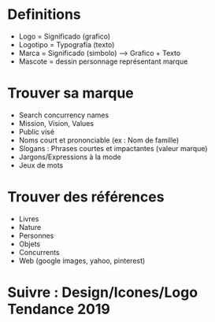 # Definitions
- Logo = Significado (grafico)
- Logotipo = Typografia (texto)
- Marca = Significado (simbolo) --> Grafico + Texto
- Mascote = dessin personnage représentant marque

# Trouver sa marque
- Search concurrency names
- Mission, Vision, Values
- Public visé
- Noms court et prononciable (ex : Nom de famille)
- Slogans : Phrases courtes et impactantes (valeur marque)
- Jargons/Expressions à la mode
- Jeux de mots

# Trouver des références
- Livres
- Nature 
- Personnes
- Objets
- Concurrents
- Web (google images, yahoo, pinterest)

# Suivre : Design/Icones/Logo Tendance 2019
